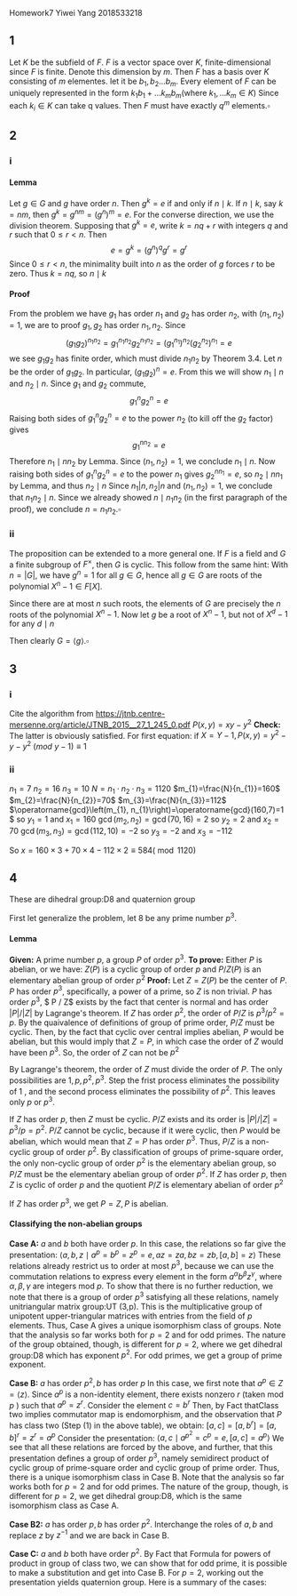 Homework7 Yiwei Yang 2018533218


## 1
Let $K$ be the subfield of $F$. $F$ is a vector space over $K$, finite-dimensional since $F$ is finite. Denote this dimension by $m$. Then $F$ has a basis over $K$ consisting of $m$ elementes. let it be $b_1,b_2...b_m$. Every element of $F$ can be uniquely represented in the form $k_1b_1+...k_mb_m$(where $k_1,...k_m\in K$) Since each $k_i \in K$ can take q values. Then $F$ must have exactly $q^m$ elements.$\square$

## 2
### i
#### Lemma
 Let $g \in G$ and $g$ have order $n$. Then $g^{k}=e$ if and only if $n \mid k$.
 If $n \mid k$, say $k=n m$, then $g^{k}=g^{n m}=\left(g^{n}\right)^{m}=e$. For the converse direction, we use the division theorem. Supposing that $g^{k}=e$, write $k=n q+r$ with integers $q$ and $r$ such that $0 \leq r<n$. Then
$$
e=g^{k}=\left(g^{n}\right)^{q} g^{r}=g^{r}
$$
Since $0 \leq r<n$, the minimality built into $n$ as the order of $g$ forces $r$ to be zero. Thus $k=n q$, so $n \mid k$


#### Proof
From the problem we have $g_{1}$ has order $n_{1}$ and $g_{2}$ has order $n_{2}$, with $(n_1,n_2)=1$, we are to proof $g_1,g_2$ has order $n_1,n_2$. Since
$$
\left(g_{1} g_{2}\right)^{n_{1} n_{2}}=g_{1}^{n_{1} n_{2}} g_{2}^{n_{1} n_{2}}=\left(g_{1}^{n_{1}}\right)^{n_{2}}\left(g_{2}^{n_{2}}\right)^{n_{1}}=e
$$
we see $g_{1} g_{2}$ has finite order, which must divide $n_{1} n_{2}$ by Theorem $3.4$. Let $n$ be the order of $g_{1} g_{2}$. In particular, $\left(g_{1} g_{2}\right)^{n}=e$. From this we will show $n_{1} \mid n$ and $n_{2} \mid n$. Since $g_{1}$ and $g_{2}$ commute,
$$
g_{1}^{n} g_{2}^{n}=e
$$
Raising both sides of $g_{1}^{n} g_{2}^{n}=e$ to the power $n_{2}$ (to kill off the $g_{2}$ factor) gives
$$
g_{1}^{n n_{2}}=e
$$
Therefore $n_{1} \mid n n_{2}$ by Lemma. Since $\left(n_{1}, n_{2}\right)=1$, we conclude $n_{1} \mid n .$ Now raising both sides of $g_{1}^{n} g_{2}^{n}=e$ to the power $n_{1}$ gives $g_{2}^{n n_{1}}=e$, so $n_{2} \mid n n_{1}$ by Lemma, and thus $n_{2} \mid n$
Since $n_{1}\left|n, n_{2}\right| n$ and $\left(n_{1}, n_{2}\right)=1$, we conclude that $n_{1} n_{2} \mid n .$ Since we already showed $n \mid n_{1} n_{2}$ (in the first paragraph of the proof), we conclude $n=n_{1} n_{2}$.$\square$
### ii
The proposition can be extended to a more general one. If $F$ is a field and $G$ a finite subgroup of $F^{\times}$, then $G$ is cyclic. This follow from the same hint: With $n=|G|$, we have $g^{n}=1$ for all $g \in G$, hence all $g \in G$ are roots of the polynomial $X^{n}-1 \in F[X]$. 

Since there are at most $n$ such roots, the elements of $G$ are precisely the $n$ roots of the polynomial $X^{n}-1$. Now let $g$ be a root of $X^{n}-1$, but not of $X^{d}-1$ for any $d \mid n$ 

Then clearly $G=\langle g\rangle.\square$
## 3
### i
Cite the algorithm from https://jtnb.centre-mersenne.org/article/JTNB_2015__27_1_245_0.pdf
$P(x,y)= xy−y^2$
**Check:**
The latter is obviously satisfied.
For first equation: if $X=Y-1, P(x,y)=y^2-y-y^2\ (mod\ y-1 )\equiv 1$
### ii
$n_{1}=7$
$n_{2}=16$
$n_{3}=10$
$N=n_{1} \cdot n_{2} \cdot n_{3}=1120$
$m_{1}=\frac{N}{n_{1}}=160$
$m_{2}=\frac{N}{n_{2}}=70$
$m_{3}=\frac{N}{n_{3}}=112$
$\operatorname{gcd}\left(m_{1}, n_{1}\right)=\operatorname{gcd}(160,7)=1 $ so $y_{1}=1$ and $x_{1}=160$
$\operatorname{gcd}\left(m_{2}, n_{2}\right)=\operatorname{gcd}(70,16)=2$ so $y_{2}=2$ and $x_{2}=70$
$\operatorname{gcd}\left(m_{3}, n_{3}\right)=\operatorname{gcd}(112,10)=-2$ so $y_{3}=-2$ and $x_{3}=-112$

So $x=160 \times 3+70 \times 4-112 \times 2 \equiv 584(\bmod 1120)$
## 4
These are dihedral group:D8 and quaternion group

First let generalize the problem, let 8 be any prime number $p^3$.


#### Lemma
**Given:** A prime number $p$, a group $P$ of order $p^{3}$.
**To prove:** Either $P$ is abelian, or we have: $Z(P)$ is a cyclic group of order $p$ and $P / Z(P)$ is an elementary abelian group of order $p^{2}$
**Proof:** Let $Z=Z(P)$ be the center of $P$.
$P$ has order $p^{3}$, specifically, a power of a prime, so $Z$ is non trivial. $P$ has order $p^3$, $ P / Z$ exists by the fact that center is normal and has order $|P| /|Z|$ by Lagrange's theorem. If $Z$ has order $p^{2}$, the order of $P / Z$ is $p^{3} / p^{2}=p$. By the quaivalence of definitions of group of prime order, $P / Z$ must be cyclic. Then, by the fact that cyclic over central implies abelian, $P$ would be abelian, but this would imply that $Z=P$, in which case the order of $Z$ would have been $p^{3}$. So, the order of $Z$ can not be $p^2$

By Lagrange's theorem,  the order of $Z$ must divide the order of $P$. The only possibilities are $1, p, p^{2}, p^{3}$. Step the frist process eliminates the possibility of 1 , and the second process eliminates the possibility of $p^{2}$. This leaves only $p$ or $p^{3}$.

If $Z$ has order $p$, then $Z$ must be cyclic. $P / Z$ exists and its order is $|P| /|Z|=p^{3} / p=p^{2}$. $P / Z$ cannot be cyclic, because if it were cyclic, then $P$ would be abelian, which would mean that $Z=P$ has order $p^{3}$. Thus, $P / Z$ is a non-cyclic group of order $p^{2}$. By classification of groups of prime-square order, the only non-cyclic group of order $p^{2}$ is the elementary abelian group, so $P / Z$ must be the elementary abelian group of order $p^{2}$. If $Z$ has order $p$, then $Z$ is cyclic of order $p$ and the quotient $P / Z$ is elementary abelian of order $p^{2}$

If $Z$ has order $p^{3},$ we get $P=Z, P$ is abelian.

#### Classifying the non-abelian groups
**Case A:** $a$ and $b$ both have order $p$.
In this case, the relations so far give the presentation:
$\left\langle a, b, z \mid a^{p}=b^{p}=z^{p}=e, a z=z a, b z=z b,[a, b]=z\right\rangle$
These relations already restrict us to order at most $p^{3}$, because we can use the commutation relations to express every element in the form $a^{\alpha} b^{\beta} z^{\gamma}$, where $\alpha, \beta, \gamma$ are integers mod $p$. To show that there is no further reduction, we note that there is a group of order $p^{3}$ satisfying all these relations, namely unitriangular matrix group:UT (3,p). This is the multiplicative group of unipotent upper-triangular matrices with entries from the field of $p$ elements. Thus, Case A gives a unique isomorphism class of groups. Note that the analysis so far works both for $p=2$ and for odd primes. The nature of the group obtained, though, is different for $p=2$, where we get dihedral group:D8 which has exponent $p^{2}$. For odd primes, we get a group of prime exponent.

**Case B:** $a$ has order $p^{2}, b$ has order $p$ In this case, we first note that $a^{p} \in Z=\langle z\rangle$. Since $a^{p}$ is a non-identity element, there exists nonzero $r$ (taken mod $p$ ) such that $a^{p}=z^{r}$. Consider the element $c=b^{r}$ Then, by Fact thatClass two implies commutator map is endomorphism, and the observation that $P$ has class two (Step (1) in the above table), we obtain:
$[a, c]=\left[a, b^{r}\right]=[a, b]^{r}=z^{r}=a^{p}$
Consider the presentation:
$\left\langle a, c \mid a^{p^{2}}=c^{p}=e,[a, c]=a^{p}\right\rangle$
We see that all these relations are forced by the above, and further, that this presentation defines a group of order $p^{3}$, namely semidirect product of cyclic group of prime-square order and cyclic group of prime order.
Thus, there is a unique isomorphism class in Case B. Note that the analysis so far works both for $p=2$ and for odd primes. The nature of the group, though, is different for $p=2$, we get dihedral group:D8, which is the same isomorphism class as Case A.

**Case B2:** $a$ has order $p, b$ has order $p^{2}$. Interchange the roles of $a, b$ and replace $z$ by $z^{-1}$ and we are back in Case B. 

**Case C:** $a$ and $b$ both have order $p^{2}$.
By Fact that Formula for powers of product in group of class two, we can show that for odd prime, it is possible to make a substitution and get into Case B. 
For $p=2$, working out the presentation yields quaternion group.
Here is a summary of the cases: